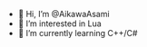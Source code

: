 - 👋 Hi, I’m @AikawaAsami
- 👀 I’m interested in Lua
- 🌱 I’m currently learning C++/C#

<!---
AikawaAsami/AikawaAsami is a ✨ special ✨ repository because its `README.md` (this file) appears on your GitHub profile.
You can click the Preview link to take a look at your changes.
--->
